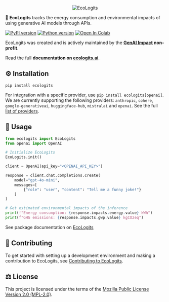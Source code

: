 <p align="center">
  <picture>
    <source media="(prefers-color-scheme: dark)" srcset="https://raw.githubusercontent.com/genai-impact/ecologits/main/docs/assets/logo_dark.png">
    <img alt="EcoLogits" src="https://raw.githubusercontent.com/genai-impact/ecologits/main/docs/assets/logo_light.png">
  </picture>
</p>

🌱 **EcoLogits** tracks the energy consumption and environmental impacts of using generative AI models through APIs.

[![PyPI version](https://img.shields.io/pypi/v/ecologits?color=00bf63)](https://pypi.org/project/ecologits/)
[![Python version](https://img.shields.io/pypi/pyversions/ecologits)](https://pypi.org/project/ecologits/)
[![Open In Colab](https://colab.research.google.com/assets/colab-badge.svg)](https://colab.research.google.com/drive/1VxrpJ5xuWZKQLsSN12kdqUqkppHRct3G?usp=sharing)

EcoLogits was created and is actively maintained by the **[GenAI Impact](https://genai-impact.org/) non-profit**. 

Read the full **documentation on [ecologits.ai](https://ecologits.ai/)**.


## ⚙️ Installation

```shell
pip install ecologits
```

For integration with a specific provider, use `pip install ecologits[openai]`. We are currently supporting the following providers: `anthropic`, `cohere`, `google-generativeai`, `huggingface-hub`, `mistralai` and `openai`. See the full [list of providers](https://ecologits.ai/latest/tutorial/providers/).

## 🚀 Usage

```python
from ecologits import EcoLogits
from openai import OpenAI

# Initialize EcoLogits
EcoLogits.init()

client = OpenAI(api_key="<OPENAI_API_KEY>")

response = client.chat.completions.create(
    model="gpt-4o-mini",
    messages=[
        {"role": "user", "content": "Tell me a funny joke!"}
    ]
)

# Get estimated environmental impacts of the inference
print(f"Energy consumption: {response.impacts.energy.value} kWh")
print(f"GHG emissions: {response.impacts.gwp.value} kgCO2eq")
```

See package documentation on [EcoLogits](https://ecologits.ai/)

## 💪 Contributing

To get started with setting up a development environment and making a contribution to EcoLogits, see [Contributing to EcoLogits](https://ecologits.ai/latest/contributing/).

## ⚖️ License

This project is licensed under the terms of the [Mozilla Public License Version 2.0 (MPL-2.0)](https://www.mozilla.org/en-US/MPL/2.0/).
